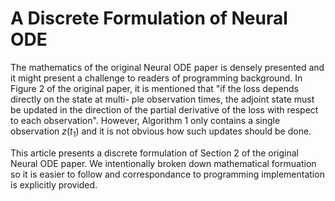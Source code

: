 A Discrete Formulation of Neural ODE
====================================


The mathematics of the original Neural ODE paper is densely presented
and it might present a challenge to readers of programming background.
In Figure 2 of the original paper, it is mentioned that \"if the loss
depends directly on the state at multi- ple observation times, the
adjoint state must be updated in the direction of the partial derivative
of the loss with respect to each observation\". However, Algorithm 1
only contains a single observation $z(t_1)$ and it is not obvious how
such updates should be done.

This article presents a discrete formulation of Section 2 of the
original Neural ODE paper. We intentionally broken down mathematical
formuation so it is easier to follow and correspondance to programming
implementation is explicitly provided.

